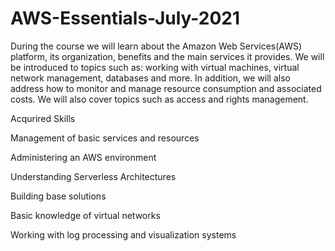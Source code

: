 # AWS-Essentials-July-2021

During the course we will learn about the Amazon Web Services(AWS) platform, its organization, benefits and the main services it provides. We will be introduced to topics such as: working with virtual machines, virtual network management, databases and more. In addition, we will also address how to monitor and manage resource consumption and associated costs. We will also cover topics such as access and rights management.

Acqurired Skills 

Management of basic services and resources

Administering an AWS environment

Understanding Serverless Architectures

Building base solutions

Basic knowledge of virtual networks

Working with log processing and visualization systems

